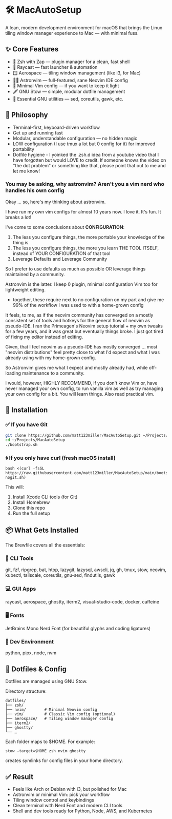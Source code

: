 # 🛠️ MacAutoSetup

A lean, modern development environment for macOS that brings the Linux tiling window manager experience to Mac — with minimal fuss.

## ✨ Core Features

- 🚀 Zsh with Zap — plugin manager for a clean, fast shell
- 🧠 Raycast — fast launcher & automation
- 🪟 Aerospace — tiling window management (like i3, for Mac)
- 🧑‍💻 Astronvim — full-featured, sane Neovim IDE config
- 🧘 Minimal Vim config — if you want to keep it light
- 🖋️ GNU Stow — simple, modular dotfile management
- 🧰 Essential GNU utilities — sed, coreutils, gawk, etc.


## 🎯 Philosophy

- Terminal-first, keyboard-driven workflow
- Get up and running fast
- Modular, understandable configuration — no hidden magic
- LOW configuration (I use tmux a lot but 0 config for it) for improved portability
- Dotfile hygiene - I yoinked the .zsh.d idea from a youtube video that I have 
forgotten but would LOVE to credit. If someone knows the video on "the dot problem" 
or something like that, please point that out to me and let me know!


### You may be asking, why astronvim? Aren't you a vim nerd who handles his own config

Okay ... so, here's my thinking about astronvim.

I have run my own vim configs for almost 10 years now. I love it. It's fun. It breaks a lot!

I've come to some conclusions about **CONFIGURATION**:
1. The less you configure things, the more portable your knowledge of the thing is.
2. The less you configure things, the more you learn THE TOOL ITSELF, instead of YOUR CONFIGURATION of that tool
3. Leverage Defaults and Leverage Community

So I prefer to use defaults as much as possible OR leverage things maintained by a community.

Astronvim is the latter. I keep 0 plugin, minimal configuration Vim too for lightweight editing.
- together, these require next to no configuration on my part and give me 99% of the workflow I was used to with a home-grown config

It feels, to me, as if the neovim community has converged on a mostly consistent set of tools and hotkeys 
for the general flow of neovim as pseudo-IDE. I ran the Primeagen's Neovim setup tutorial + my own tweaks 
for a few years, and it was great but eventually things broke. I just got tired of fixing my editor instead of 
editing.

Given, that I feel neovim as a pseudo-IDE has mostly converged ... most "neovim distributions" feel pretty close 
to what I'd expect and what I was already using with my home-grown config.

So Astronvim gives me what I expect and mostly already had, while off-loading maintenance to a community.

I would, however, HIGHLY RECOMMEND, if you don't know Vim or, have never managed your own config, to run vanilla vim 
as well as try managing your own config for a bit. You will learn things. Also read practical vim.


## 🔧 Installation

### ✅ If you have Git

```sh
git clone https://github.com/matt123miller/MacAutoSetup.git ~/Projects/MacAutoSetup
cd ~/Projects/MacAutoSetup
./bootstrap.sh
```

### 🌀 If you only have curl (fresh macOS install)

```
bash <(curl -fsSL https://raw.githubusercontent.com/matt123miller/MacAutoSetup/main/bootstrap-nogit.sh)
```

This will:
1. Install Xcode CLI tools (for Git)
2. Install Homebrew
3. Clone this repo
4. Run the full setup


## 📦 What Gets Installed

The Brewfile covers all the essentials:

### 🧰 CLI Tools

git, fzf, ripgrep, bat, htop, lazygit, lazysql, awscli, jq, gh, tmux, stow, neovim, kubectl, tailscale, coreutils, gnu-sed, findutils, gawk

### 💻 GUI Apps

raycast, aerospace, ghostty, iterm2, visual-studio-code, docker, caffeine

### 🖥️ Fonts

JetBrains Mono Nerd Font (for beautiful glyphs and coding ligatures)

### 🧪 Dev Environment

python, pipx, node, nvm


## 📁 Dotfiles & Config

Dotfiles are managed using GNU Stow.

Directory structure:

```
dotfiles/
├── zsh/
├── nvim/        # Minimal Neovim config
├── vim/         # Classic Vim config (optional)
├── aerospace/   # Tiling window manager config
├── iterm2/
├── ghostty/
└── …
```

Each folder maps to $HOME. For example:

```
stow –target=$HOME zsh nvim ghostty
```

creates symlinks for config files in your home directory.

## ✅ Result

- Feels like Arch or Debian with i3, but polished for Mac
- Astronvim or minimal Vim: pick your workflow
- Tiling window control and keybindings
- Clean terminal with Nerd Font and modern CLI tools
- Shell and dev tools ready for Python, Node, AWS, and Kubernetes
